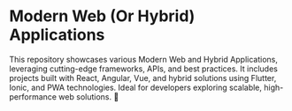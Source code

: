 # Modern Web (Or Hybrid) Applications
This repository showcases various Modern Web and Hybrid Applications, leveraging cutting-edge frameworks, APIs, and best practices. It includes projects built with React, Angular, Vue, and hybrid solutions using Flutter, Ionic, and PWA technologies. Ideal for developers exploring scalable, high-performance web solutions. 🚀

